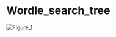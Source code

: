 # Wordle_search_tree

![Figure_1](https://github.com/user-attachments/assets/589d46bc-2587-4bfc-9a6e-78569014b96e)
